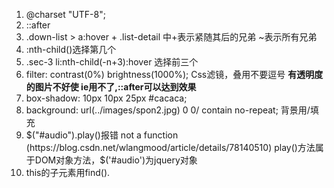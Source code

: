 1. @charset "UTF-8";
2. ::after
3. .down-list > a:hover + .list-detail  中+表示紧随其后的兄弟 ~表示所有兄弟
4. :nth-child()选择第几个
5. .sec-3 li:nth-child(-n+3):hover 选择前三个
6. filter: contrast(0%) brightness(1000%); Css滤镜，叠用不要逗号  **有透明度的图片不好使 ie用不了,::after可以达到效果**
7. box-shadow: 10px 10px 25px #cacaca;
8. background: url(../images/spon2.jpg) 0 0/ contain no-repeat; 背景用/填充
9. $("#audio").play()报错 not a function (https://blog.csdn.net/wlangmood/article/details/78140510)  play()方法属于DOM对象方法，$('#audio')为jquery对象  
10. this的子元素用find().
